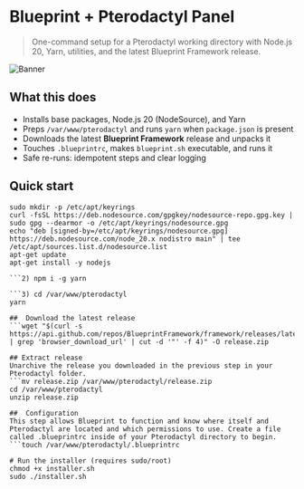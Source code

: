 # Blueprint + Pterodactyl Panel

> One-command setup for a Pterodactyl working directory with Node.js 20, Yarn, utilities, and the latest Blueprint Framework release.

![Banner](banner.png)

## What this does
- Installs base packages, Node.js 20 (NodeSource), and Yarn  
- Preps `/var/www/pterodactyl` and runs `yarn` when `package.json` is present  
- Downloads the latest **Blueprint Framework** release and unpacks it  
- Touches `.blueprintrc`, makes `blueprint.sh` executable, and runs it  
- Safe re-runs: idempotent steps and clear logging

## Quick start
```1) sudo apt-get install -y ca-certificates curl gnupg
sudo mkdir -p /etc/apt/keyrings
curl -fsSL https://deb.nodesource.com/gpgkey/nodesource-repo.gpg.key | sudo gpg --dearmor -o /etc/apt/keyrings/nodesource.gpg
echo "deb [signed-by=/etc/apt/keyrings/nodesource.gpg] https://deb.nodesource.com/node_20.x nodistro main" | tee /etc/apt/sources.list.d/nodesource.list
apt-get update
apt-get install -y nodejs

```2) npm i -g yarn

```3) cd /var/www/pterodactyl
yarn

##  Download the latest release
```wget "$(curl -s https://api.github.com/repos/BlueprintFramework/framework/releases/latest | grep 'browser_download_url' | cut -d '"' -f 4)" -O release.zip

## Extract release
Unarchive the release you downloaded in the previous step in your Pterodactyl folder.
```mv release.zip /var/www/pterodactyl/release.zip
cd /var/www/pterodactyl
unzip release.zip

##  Configuration
This step allows Blueprint to function and know where itself and Pterodactyl are located and which permissions to use. Create a file called .blueprintrc inside of your Pterodactyl directory to begin.
```touch /var/www/pterodactyl/.blueprintrc  

# Run the installer (requires sudo/root)
chmod +x installer.sh
sudo ./installer.sh
